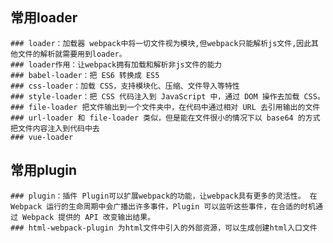 ## 常用loader
    ### loader：加载器 webpack中将一切文件视为模块,但webpack只能解析js文件,因此其他文件的解析就需要用到loader。
    ### loader作用：让webpack拥有加载和解析非js文件的能力
    ### babel-loader：把 ES6 转换成 ES5
    ### css-loader：加载 CSS，支持模块化、压缩、文件导入等特性
    ### style-loader：把 CSS 代码注入到 JavaScript 中，通过 DOM 操作去加载 CSS。
    ### file-loader 把文件输出到一个文件夹中，在代码中通过相对 URL 去引用输出的文件
    ### url-loader 和 file-loader 类似，但是能在文件很小的情况下以 base64 的方式把文件内容注入到代码中去
    ### vue-loader 
## 常用plugin
    ### plugin：插件 Plugin可以扩展webpack的功能，让webpack具有更多的灵活性。 在 Webpack 运行的生命周期中会广播出许多事件，Plugin 可以监听这些事件，在合适的时机通过 Webpack 提供的 API 改变输出结果。
    ### html-webpack-plugin 为html文件中引入的外部资源，可以生成创建html入口文件